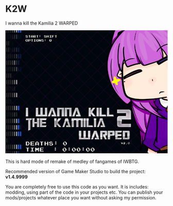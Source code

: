 # K2W
I wanna kill the Kamilia 2 WARPED

![](https://github.com/SUDALV92/K2W/blob/master/MainLogo.png?raw=true)

This is hard mode of remake of medley of fangames of IWBTG.

Recommended version of Game Maker Studio to build the project: **v1.4.9999**

You are completely free to use this code as you want. It is includes: modding, using part of the code in your projects etc. You can publish your mods/projects whatever place you want without asking my permission.
